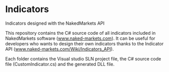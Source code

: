 # Indicators
Indicators designed with the NakedMarkets API

This repository contains the C# source code of all indicators included in NakedMarkets software (www.naked-markets.com).
It can be useful for developers who wants to design their own indicators thanks to the Indicator API (www.naked-markets.com/Wiki/Indicators_API).

Each folder contains the Visual studio SLN project file, the C# source code file (CustomIndicator.cs) and the generated DLL file.
